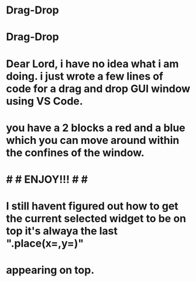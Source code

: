 # Drag-Drop
# Drag-Drop
# Dear Lord, i have no idea what i am doing. i just wrote a few lines of code for a drag and drop GUI window using VS Code.
# you have a 2 blocks a red and a blue which you can move around within the confines of the window.
# # # ENJOY!!! # # #
# I still havent figured out how to get the current selected widget to be on top it's alwaya the last ".place(x=,y=)" 
# appearing on top.

